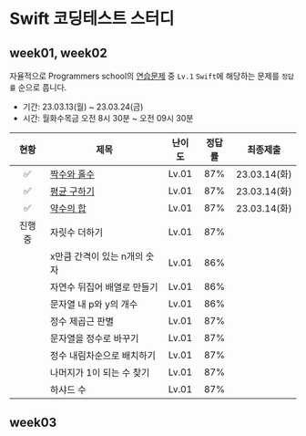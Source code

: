 # Swift 코딩테스트 스터디

## week01, week02

자율적으로 Programmers school의 [연습문제](https://school.programmers.co.kr/learn/challenges?order=acceptance_desc&levels=1&languages=swift) 중 `Lv.1` `Swift`에 해당하는 문제를 `정답률` 순으로 풉니다.

 - 기간: 23.03.13(월) ~ 23.03.24(금)
 - 시간: 월화수목금 오전 8시 30분 ~ 오전 09시 30분

| 현황 | 제목 | 난이도 | 정답률 | 최종제출 |
| :--------: | -------- | :--------: | :--------: | :--------: |
| ✅ | [짝수와 홀수](https://github.com/Rhode-park/swift-coding-test-study/blob/Rhode/week01/23.03.14(Tues)/%EC%A7%9D%EC%88%98%EC%99%80%20%ED%99%80%EC%88%98.playground/Contents.swift) | Lv.01 | 87% | 23.03.14(화) |
| ✅ | [평균 구하기](https://github.com/Rhode-park/swift-coding-test-study/tree/Rhode/week01/23.03.14(Tues)/%ED%8F%89%EA%B7%A0%20%EA%B5%AC%ED%95%98%EA%B8%B0.playground) | Lv.01 | 87% | 23.03.14(화) |
| ✅ | [약수의 합](https://github.com/Rhode-park/swift-coding-test-study/blob/Rhode/week01/23.03.14(Tues)/%EC%95%BD%EC%88%98%EC%9D%98%20%ED%95%A9.playground/Contents.swift) | Lv.01 | 87% | 23.03.14(화) |
| 진행 중 | 자릿수 더하기 | Lv.01 | 87% |  |
|  | x만큼 간격이 있는 n개의 숫자 | Lv.01 | 86% |  |
|  | 자연수 뒤집어 배열로 만들기 | Lv.01 | 86% |  |
|  | 문자열 내 p와 y의 개수 | Lv.01 | 86% |  |
|  | 정수 제곱근 판별 | Lv.01 | 87% |  |
|  | 문자열을 정수로 바꾸기 | Lv.01 | 87% |  |
|  | 정수 내림차순으로 배치하기 | Lv.01 | 87% |  |
|  | 나머지가 1이 되는 수 찾기 | Lv.01 | 87% |  |
|  | 하샤드 수 | Lv.01 | 87% |  |

## week03
